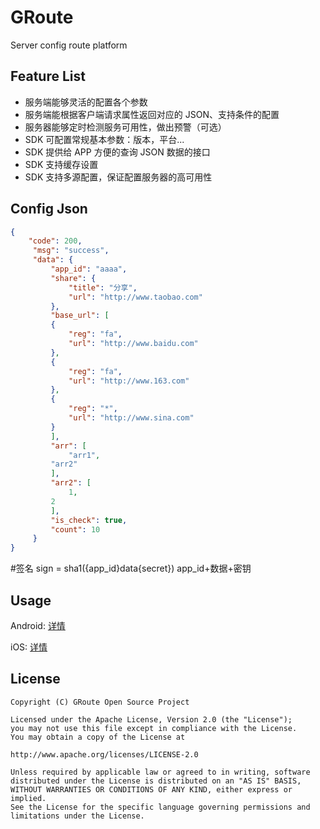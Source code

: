 # GRoute
Server config route platform

## Feature List
- 服务端能够灵活的配置各个参数
- 服务端能根据客户端请求属性返回对应的 JSON、支持条件的配置
- 服务器能够定时检测服务可用性，做出预警（可选）
- SDK 可配置常规基本参数：版本，平台...
- SDK 提供给 APP 方便的查询 JSON 数据的接口
- SDK 支持缓存设置
- SDK 支持多源配置，保证配置服务器的高可用性

## Config Json
```json
{
    "code": 200,
     "msg": "success",
     "data": {
         "app_id": "aaaa",
         "share": {
             "title": "分享",
             "url": "http://www.taobao.com"
         },
         "base_url": [
         {
             "reg": "fa",
             "url": "http://www.baidu.com"
         },
         {
             "reg": "fa",
             "url": "http://www.163.com"
         },
         {
             "reg": "*",
             "url": "http://www.sina.com"
         }
         ],
         "arr": [
             "arr1",
         "arr2"
         ],
         "arr2": [
             1,
         2
         ],
         "is_check": true,
         "count": 10
     }
}
```

#签名
sign = sha1({app_id}data{secret})
app_id+数据+密钥

## Usage

Android: [详情](Android/README.md)

iOS: [详情](iOS/README.md)

## License

```
Copyright (C) GRoute Open Source Project

Licensed under the Apache License, Version 2.0 (the "License");
you may not use this file except in compliance with the License.
You may obtain a copy of the License at

http://www.apache.org/licenses/LICENSE-2.0

Unless required by applicable law or agreed to in writing, software
distributed under the License is distributed on an "AS IS" BASIS,
WITHOUT WARRANTIES OR CONDITIONS OF ANY KIND, either express or implied.
See the License for the specific language governing permissions and
limitations under the License.
